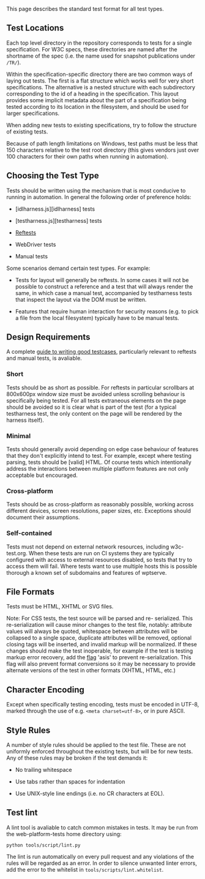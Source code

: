 This page describes the standard test format for all test types.

## Test Locations

Each top level directory in the repository corresponds to tests for a
single specification. For W3C specs, these directories are named after
the shortname of the spec (i.e. the name used for snapshot
publications under `/TR/`).

Within the specification-specific directory there are two common ways
of laying out tests. The first is a flat structure which works well
for very short specifications. The alternative is a nested structure
with each subdirectory corresponding to the id of a heading in the
specification. This layout provides some implicit metadata about the
part of a specification being tested according to its location in the
filesystem, and should be used for larger specifications.

When adding new tests to existing specifications, try to follow the
structure of existing tests.

Because of path length limitations on Windows, test paths must be less
that 150 characters relative to the test root directory (this gives
vendors just over 100 characters for their own paths when running in
automation).

## Choosing the Test Type

Tests should be written using the mechanism that is most conducive to
running in automation. In general the following order of preference holds:

* [idlharness.js][idlharness] tests

* [testharness.js][testharness] tests

* [Reftests][reftests]

* WebDriver tests

* Manual tests

Some scenarios demand certain test types. For example:

* Tests for layout will generally be reftests. In some cases it will
  not be possible to construct a reference and a test that will always
  render the same, in which case a manual test, accompanied by
  testharness tests that inspect the layout via the DOM must be
  written.

* Features that require human interaction for security reasons
  (e.g. to pick a file from the local filesystem) typically have to be
  manual tests.

## Design Requirements

A complete
[guide to writing good testcases](test-style-guidelines.html),
particularly relevant to reftests and manual tests, is avaliable.

### Short

Tests should be as short as possible. For reftests in particular
scrollbars at 800x600px window size must be avoided unless scrolling
behaviour is specifically being tested. For all tests extraneous
elements on the page should be avoided so it is clear what is part of
the test (for a typical testharness test, the only content on the page
will be rendered by the harness itself).

### Minimal

Tests should generally avoid depending on edge case behaviour of
features that they don't explicitly intend to test. For example, except
where testing parsing, tests should be [valid] HTML. Of course tests
which intentionally address the interactions between multiple platform
features are not only acceptable but encouraged.

### Cross-platform

Tests should be as cross-platform as reasonably possible, working
across different devices, screen resolutions, paper sizes, etc.
Exceptions should document their assumptions.

### Self-contained

Tests must not depend on external network resources, including
w3c-test.org. When these tests are run on CI systems they are
typically configured with access to external resources disabled, so
tests that try to access them will fail. Where tests want to use
multiple hosts this is possible thorough a known set of subdomains and
features of wptserve.

## File Formats

Tests must be HTML, XHTML or SVG files.

Note: For CSS tests, the test source will be parsed and re-
serialized. This re-serialization will cause minor changes to the test
file, notably: attribute values will always be quoted, whitespace
between attributes will be collapsed to a single space, duplicate
attributes will be removed, optional closing tags will be inserted,
and invalid markup will be normalized.  If these changes should make
the test inoperable, for example if the test is testing markup error
recovery, add the [flag][requirement-flags] 'asis' to prevent
re-serialization. This flag will also prevent format conversions so it
may be necessary to provide alternate versions of the test in other
formats (XHTML, HTML, etc.)

## Character Encoding

Except when specifically testing encoding, tests must be encoded in
UTF-8, marked through the use of e.g. `<meta charset=utf-8>`, or in
pure ASCII.

## Style Rules

A number of style rules should be applied to the test file. These are
not uniformly enforced throughout the existing tests, but will be for
new tests. Any of these rules may be broken if the test demands it:

 * No trailing whitespace

 * Use tabs rather than spaces for indentation

 * Use UNIX-style line endings (i.e. no CR characters at EOL).

## Test lint

A lint tool is avaliable to catch common mistakes in tests. It may be
run from the web-platform-tests home directory using:

    python tools/script/lint.py

The lint is run automatically on every pull request and any violations
of the rules will be regarded as an error. In order to silence
unwanted linter errors, add the error to the whitelist in
`tools/scripts/lint.whitelist`.

[selftest]: ./selftest.html
[reftests]: ./reftests.html
[test-templates]: ./test-templates.html
[requirement-flags]: ./test-templates.html#requirement-flags
[testharness-documentation]: ./testharness-documentation.html
[validator]: http://validator.w3.org
